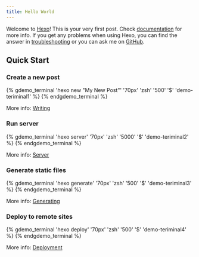 ```yaml
---
title: Hello World
---
```

Welcome to [Hexo](https://hexo.io/)! This is your very first post. Check [documentation](https://hexo.io/docs/) for more info. If you get any problems when using Hexo, you can find the answer in [troubleshooting](https://hexo.io/docs/troubleshooting.html) or you can ask me on [GitHub](https://github.com/hexojs/hexo/issues).

## Quick Start

### Create a new post

{% gdemo_terminal 'hexo new "My New Post"' '70px' 'zsh' '500' '$' 'demo-teriminal1' %}
{% endgdemo_terminal %}

More info: [Writing](https://hexo.io/docs/writing.html)

### Run server

{% gdemo_terminal 'hexo server' '70px' 'zsh' '5000' '$' 'demo-teriminal2' %}
{% endgdemo_terminal %}

More info: [Server](https://hexo.io/docs/server.html)

### Generate static files

{% gdemo_terminal 'hexo generate' '70px' 'zsh' '500' '$' 'demo-teriminal3' %}
{% endgdemo_terminal %}

More info: [Generating](https://hexo.io/docs/generating.html)

### Deploy to remote sites

{% gdemo_terminal 'hexo deploy' '70px' 'zsh' '500' '$' 'demo-teriminal4' %}
{% endgdemo_terminal %}

More info: [Deployment](https://hexo.io/docs/deployment.html)
